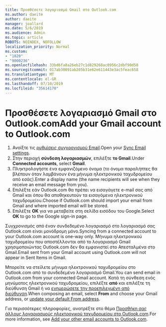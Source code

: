 ```yaml
---
title: Προσθέσετε λογαριασμό Gmail στο Outlook.com
ms.author: daeite
author: daeite
manager: joallard
ms.date: 5/6/2019
ms.audience: Admin
ms.topic: article
ROBOTS: NOINDEX, NOFOLLOW
localization_priority: Normal
ms.custom:
- "1820"
- "9000236"
ms.openlocfilehash: 33bd6fa8a26eb27c1d829268ac0956c2dbf90d58
ms.sourcegitcommit: 017ab30091ab205b31e62e611443e3ac5feac658
ms.translationtype: MT
ms.contentlocale: el-GR
ms.lasthandoff: 07/10/2019
ms.locfileid: "35614170"
---
```

# <a name="add-your-gmail-account-to-outlookcom"></a><span data-ttu-id="44a5d-102">Προσθέσετε λογαριασμό Gmail στο Outlook.com</span><span class="sxs-lookup"><span data-stu-id="44a5d-102">Add your Gmail account to Outlook.com</span></span>

1. <span data-ttu-id="44a5d-103">Ανοίξτε τις [ρυθμίσεις συγχρονισμού Email](https://go.microsoft.com/fwlink/?linkid=875264).</span><span class="sxs-lookup"><span data-stu-id="44a5d-103">Open your [Sync Email settings](https://go.microsoft.com/fwlink/?linkid=875264).</span></span>
2. <span data-ttu-id="44a5d-104">Στην περιοχή **σύνδεση λογαριασμών**, επιλέξτε **το Gmail**.</span><span class="sxs-lookup"><span data-stu-id="44a5d-104">Under **Connected accounts**, select **Gmail**.</span></span>
3. <span data-ttu-id="44a5d-105">Πληκτρολογήστε ένα εμφανιζόμενο όνομα (το όνομα παραλήπτες θα βλέπουν όταν λαμβάνουν ένα μήνυμα ηλεκτρονικού ταχυδρομείου από εσάς).</span><span class="sxs-lookup"><span data-stu-id="44a5d-105">Enter a display name (the name recipients will see when they receive an email message from you).</span></span>
4. <span data-ttu-id="44a5d-106">Επιλέξτε εάν Outlook.com θα πρέπει να εισαγάγετε e-mail σας από Gmail και όπου θα αποθηκευτούν τα εισαγόμενα ηλεκτρονικού ταχυδρομείου.</span><span class="sxs-lookup"><span data-stu-id="44a5d-106">Choose if Outlook.com should import your email from Gmail and where imported email will be stored.</span></span>
5. <span data-ttu-id="44a5d-107">Επιλέξτε **OK** για να μεταβείτε στη σελίδα εισόδου του Google.</span><span class="sxs-lookup"><span data-stu-id="44a5d-107">Select **OK** to go to the Google sign-in page.</span></span>

<span data-ttu-id="44a5d-108">Συγχρονισμός από έναν συνδεδεμένο λογαριασμό στο λογαριασμό σας Outlook.com είναι μονόδρομη μόνο.</span><span class="sxs-lookup"><span data-stu-id="44a5d-108">Syncing from a connected account to your Outlook.com account is one-way only.</span></span> <span data-ttu-id="44a5d-109">Μήνυμα ηλεκτρονικού ταχυδρομείου που αποστέλλονται από το λογαριασμό Gmail χρησιμοποιώντας Outlook.com δεν θα εμφανιστεί στο Απεσταλμένα στο Gmail.</span><span class="sxs-lookup"><span data-stu-id="44a5d-109">Email sent from your Gmail account using Outlook.com will not appear in Sent Items in Gmail.</span></span>

<span data-ttu-id="44a5d-110">Μπορείτε να στείλετε μήνυμα ηλεκτρονικού ταχυδρομείου στο Outlook.com από το συνδεδεμένο λογαριασμό Gmail.</span><span class="sxs-lookup"><span data-stu-id="44a5d-110">You can send email in Outlook.com from your connected Gmail account.</span></span> <span data-ttu-id="44a5d-111">Κατά τη σύνθεση ενός μηνύματος ηλεκτρονικού ταχυδρομείου, επιλέξτε **από** και επιλέξτε τη διεύθυνση Gmail ή να [ενημερώσετε την προεπιλεγμένη από διεύθυνση](https://go.microsoft.com/fwlink/?linkid=875264).</span><span class="sxs-lookup"><span data-stu-id="44a5d-111">When composing an email, select **From** and choose your Gmail address, or [update your default From address](https://go.microsoft.com/fwlink/?linkid=875264).</span></span>

<span data-ttu-id="44a5d-112">Για περισσότερες πληροφορίες, ανατρέξτε στο θέμα [Προσθήκη σας άλλους λογαριασμούς ηλεκτρονικού ταχυδρομείου στο Outlook.com](https://support.office.com/article/c5224df4-5885-4e79-91ba-523aa743f0ba?wt.mc_id=Office_Outlook_com_Alchemy).</span><span class="sxs-lookup"><span data-stu-id="44a5d-112">For more information, see [Add your other email accounts to Outlook.com](https://support.office.com/article/c5224df4-5885-4e79-91ba-523aa743f0ba?wt.mc_id=Office_Outlook_com_Alchemy).</span></span>